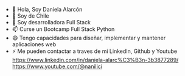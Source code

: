 - 👋 Hola, Soy Daniela Alarcón
- 🌱 Soy de Chile
- 💞️ Soy desarrolladora Full Stack
- 📫 Curse un Bootcamp Full Stack Python
- 😄 Tengo capacidades para diseñar, implementar y mantener aplicaciones web
- ⚡ Me pueden contactar a traves de mi LinkedIn, Github y Youtube
https://www.linkedin.com/in/daniela-alarc%C3%B3n-3b3877289/
https://www.youtube.com/@nanilici
<!---
nanilici/nanilici is a ✨ special ✨ repository because its `README.md` (this file) appears on your GitHub profile.
You can click the Preview link to take a look at your changes.
--->
